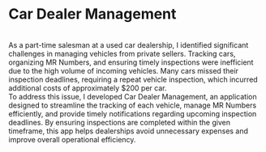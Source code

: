 # Car Dealer Management
<br>
As a part-time salesman at a used car dealership, I identified significant challenges in managing vehicles from private sellers. Tracking cars, organizing MR Numbers, 
and ensuring timely inspections were inefficient due to the high volume of incoming vehicles. Many cars missed their inspection deadlines,
requiring a repeat vehicle inspection, which incurred additional costs of approximately $200 per car.
<br>
To address this issue, I developed Car Dealer Management, an application designed to streamline the tracking of each vehicle, manage MR Numbers efficiently,
and provide timely notifications regarding upcoming inspection deadlines. By ensuring inspections are completed within the given timeframe,
this app helps dealerships avoid unnecessary expenses and improve overall operational efficiency.
